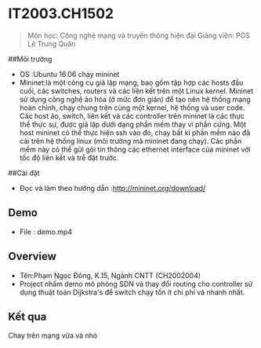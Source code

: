 # IT2003.CH1502	

> Môn học:  Công nghệ mạng và truyền thông hiện đại	
> Giảng viên: PGS Lê Trung Quân	

##Môi trường
* OS :Ubuntu 16.06 chạy mininet
* Mininet:là một công cụ giả lập mạng, bao gồm tập hợp các hosts đầu cuối, các switches, routers và các liên kết trên một Linux kernel. Mininet sử dụng công nghệ ảo hóa (ở mức đơn giản) để tạo nên hệ thống mạng hoàn chỉnh, chạy chung trên cùng một kernel, hệ thống và user code.
Các host ảo, switch, liên kết và các controller trên mininet là các thực thể thực sự, được giả lập dưới dạng phần mềm thay vì phần cứng. Một host mininet có thể thực hiện ssh vào đó, chạy bất kì phần mềm nào đã cài trên hệ thống linux (môi trường mà mininet đang chạy). Các phần mềm này có thể gửi gói tin thông các ethernet interface của mininet với tốc độ liên kết và trễ đặt trước.

##Cài đặt 
* Đọc và làm theo hướng dẫn :http://mininet.org/download/ 

## Demo 
* File : demo.mp4

## Overview
* Tên:Phạm Ngọc Đông, K.15, Ngành CNTT (CH2002004)
* Project nhầm demo mô phỏng SDN và thay đổi routing cho controller sử dụng thuật toán Dijkstra's để switch chạy tốn ít chi phí và nhanh nhất.
## Kết qua

Chay trên mạng vừa và nhỏ

